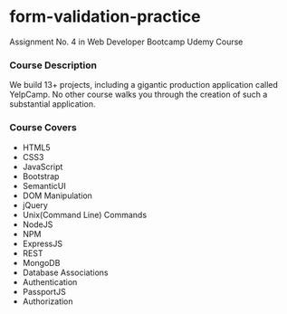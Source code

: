 # form-validation-practice
Assignment No. 4 in Web Developer Bootcamp Udemy Course

### Course Description ###

We build 13+ projects, including a gigantic production application called YelpCamp. No other course walks you through the creation of such a substantial application.

### Course Covers ###

* HTML5
* CSS3
* JavaScript
* Bootstrap
* SemanticUI
* DOM Manipulation
* jQuery
* Unix(Command Line) Commands
* NodeJS
* NPM
* ExpressJS
* REST
* MongoDB
* Database Associations
* Authentication
* PassportJS
* Authorization
